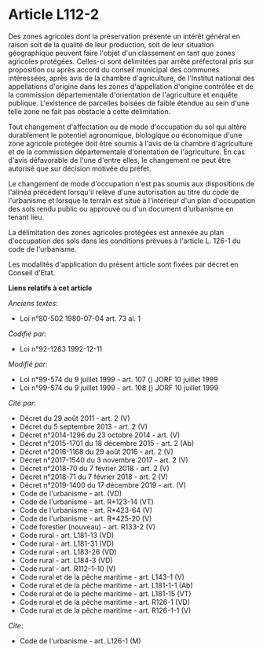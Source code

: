 # Article L112-2

Des zones agricoles dont la préservation présente un intérêt général en raison soit de la qualité de leur production, soit de
leur situation géographique peuvent faire l'objet d'un classement en tant que zones agricoles protégées. Celles-ci sont
délimitées par arrêté préfectoral pris sur proposition ou après accord du conseil municipal des communes intéressées, après
avis de la chambre d'agriculture, de l'Institut national des appellations d'origine dans les zones d'appellation d'origine
contrôlée et de la commission départementale d'orientation de l'agriculture et enquête publique. L'existence de parcelles
boisées de faible étendue au sein d'une telle zone ne fait pas obstacle à cette délimitation.

Tout changement d'affectation ou de mode d'occupation du sol qui altère durablement le potentiel agronomique, biologique ou
économique d'une zone agricole protégée doit être soumis à l'avis de la chambre d'agriculture et de la commission
départementale d'orientation de l'agriculture. En cas d'avis défavorable de l'une d'entre elles, le changement ne peut être
autorisé que sur décision motivée du préfet.

Le changement de mode d'occupation n'est pas soumis aux dispositions de l'alinéa précédent lorsqu'il relève d'une
autorisation au titre du code de l'urbanisme et lorsque le terrain est situé à l'intérieur d'un plan d'occupation des sols
rendu public ou approuvé ou d'un document d'urbanisme en tenant lieu.

La délimitation des zones agricoles protégées est annexée au plan d'occupation des sols dans les conditions prévues à
l'article L. 126-1 du code de l'urbanisme.

Les modalités d'application du présent article sont fixées par décret en Conseil d'Etat.

**Liens relatifs à cet article**

_Anciens textes_:

  - Loi n°80-502 1980-07-04 art. 73 al. 1

_Codifié par_:

  - Loi n°92-1283 1992-12-11

_Modifié par_:

  - Loi n°99-574 du 9 juillet 1999 - art. 107 () JORF 10 juillet 1999
  - Loi n°99-574 du 9 juillet 1999 - art. 108 () JORF 10 juillet 1999

_Cité par_:

  - Décret du 29 août 2011 - art. 2 (V)
  - Décret du 5 septembre 2013 - art. 2 (V)
  - Décret n°2014-1296 du 23 octobre 2014 - art. (V)
  - Décret n°2015-1701 du 18 décembre 2015 - art. 2 (Ab)
  - Décret n°2016-1168 du 29 août 2016 - art. 2 (V)
  - Décret n°2017-1540 du 3 novembre 2017 - art. 2 (V)
  - Décret n°2018-70 du 7 février 2018 - art. 2 (V)
  - Décret n°2018-71 du 7 février 2018 - art. 2 (V)
  - Décret n°2019-1400 du 17 décembre 2019 - art. (V)
  - Code de l'urbanisme - art. (VD)
  - Code de l'urbanisme - art. R*123-14 (VT)
  - Code de l'urbanisme - art. R*423-64 (V)
  - Code de l'urbanisme - art. R*425-20 (V)
  - Code forestier (nouveau) - art. R133-2 (V)
  - Code rural - art. L181-13 (VD)
  - Code rural - art. L181-31 (VD)
  - Code rural - art. L183-26 (VD)
  - Code rural - art. L184-3 (VD)
  - Code rural - art. R112-1-10 (V)
  - Code rural et de la pêche maritime - art. L143-1 (V)
  - Code rural et de la pêche maritime - art. L181-1-1 (Ab)
  - Code rural et de la pêche maritime - art. L181-15 (VT)
  - Code rural et de la pêche maritime - art. R126-1 (VD)
  - Code rural et de la pêche maritime - art. R126-1-1 (V)

_Cite_:

  - Code de l'urbanisme - art. L126-1 (M)
